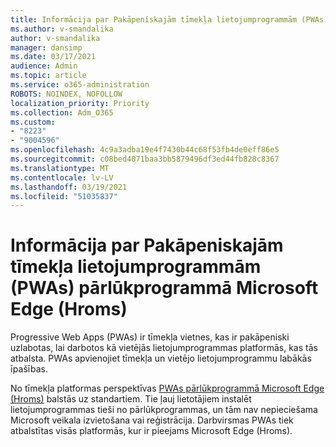 ```yaml
---
title: Informācija par Pakāpeniskajām tīmekļa lietojumprogrammām (PWAs) pārlūkprogrammā Microsoft Edge (Hroms)
ms.author: v-smandalika
author: v-smandalika
manager: dansimp
ms.date: 03/17/2021
audience: Admin
ms.topic: article
ms.service: o365-administration
ROBOTS: NOINDEX, NOFOLLOW
localization_priority: Priority
ms.collection: Adm_O365
ms.custom:
- "8223"
- "9004596"
ms.openlocfilehash: 4c9a3adba19e4f7430b44c68f53fb4de0eff86e5
ms.sourcegitcommit: c08bed4071baa3bb5879496df3ed44fb828c8367
ms.translationtype: MT
ms.contentlocale: lv-LV
ms.lasthandoff: 03/19/2021
ms.locfileid: "51035837"
---
```

# <a name="learn-about-the-progressive-web-apps-pwas-on-microsoft-edge-chromium"></a>Informācija par Pakāpeniskajām tīmekļa lietojumprogrammām (PWAs) pārlūkprogrammā Microsoft Edge (Hroms)

Progressive Web Apps (PWAs) ir tīmekļa vietnes, kas ir pakāpeniski uzlabotas, lai darbotos kā vietējās lietojumprogrammas platformās, kas tās atbalsta. PWAs apvienojiet tīmekļa un vietējo lietojumprogrammu labākās īpašības.

No tīmekļa platformas perspektīvas [PWAs pārlūkprogrammā Microsoft Edge (Hroms)](https://docs.microsoft.com/microsoft-edge/progressive-web-apps-chromium/#pwas-on-microsoft-edge-chromium) balstās uz standartiem. Tie ļauj lietotājiem instalēt lietojumprogrammas tieši no pārlūkprogrammas, un tām nav nepieciešama Microsoft veikala izvietošana vai reģistrācija. Darbvirsmas PWAs tiek atbalstītas visās platformās, kur ir pieejams Microsoft Edge (Hroms).
